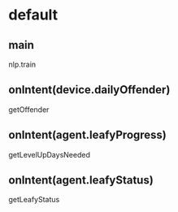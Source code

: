# default

## main
nlp.train


## onIntent(device.dailyOffender)
getOffender

## onIntent(agent.leafyProgress)
getLevelUpDaysNeeded

## onIntent(agent.leafyStatus)
getLeafyStatus
